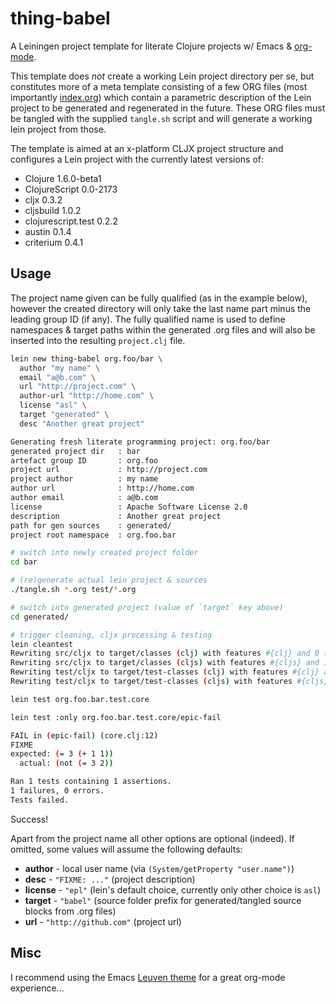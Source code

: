 # thing-babel

A Leiningen project template for literate Clojure projects w/ Emacs &
[org-mode](http://orgmode.org).

This template does *not* create a working Lein project directory per
se, but constitutes more of a meta template consisting of a few ORG
files (most importantly
[index.org](https://raw.github.com/thi-ng/thing-babel/master/src/leiningen/new/thing_babel/index.org))
which contain a parametric description of the Lein project to be
generated and regenerated in the future. These ORG files must be
tangled with the supplied `tangle.sh` script and will generate a
working lein project from those.

The template is aimed at an x-platform CLJX project structure and
configures a Lein project with the currently latest versions of:

* Clojure 1.6.0-beta1
* ClojureScript 0.0-2173
* cljx 0.3.2
* cljsbuild 1.0.2
* clojurescript.test 0.2.2
* austin 0.1.4
* criterium 0.4.1

## Usage

The project name given can be fully qualified (as in the example
below), however the created directory will only take the last name part
minus the leading group ID (if any). The fully qualified name is used
to define namespaces & target paths within the generated .org files
and will also be inserted into the resulting `project.clj` file.

```bash
lein new thing-babel org.foo/bar \
  author "my name" \
  email "a@b.com" \
  url "http://project.com" \
  author-url "http://home.com" \
  license "asl" \
  target "generated" \
  desc "Another great project"

Generating fresh literate programming project: org.foo/bar
generated project dir   : bar
artefact group ID       : org.foo
project url             : http://project.com
project author          : my name
author url              : http://home.com
author email            : a@b.com
license                 : Apache Software License 2.0
description             : Another great project
path for gen sources    : generated/
project root namespace  : org.foo.bar

# switch into newly created project folder
cd bar 

# (re)generate actual lein project & sources
./tangle.sh *.org test/*.org

# switch into generated project (value of `target` key above)
cd generated/

# trigger cleaning, cljx processing & testing
lein cleantest
Rewriting src/cljx to target/classes (clj) with features #{clj} and 0 transformations.
Rewriting src/cljx to target/classes (cljs) with features #{cljs} and 1 transformations.
Rewriting test/cljx to target/test-classes (clj) with features #{clj} and 0 transformations.
Rewriting test/cljx to target/test-classes (cljs) with features #{cljs} and 1 transformations.

lein test org.foo.bar.test.core

lein test :only org.foo.bar.test.core/epic-fail

FAIL in (epic-fail) (core.clj:12)
FIXME
expected: (= 3 (+ 1 1))
  actual: (not (= 3 2))

Ran 1 tests containing 1 assertions.
1 failures, 0 errors.
Tests failed.
```

Success!

Apart from the project name all other options are optional (indeed).
If omitted, some values will assume the following defaults:

* **author** - local user name (via `(System/getProperty
  "user.name")`)
* **desc** - `"FIXME: ..."` (project description)
* **license** - `"epl"` (lein's default choice, currently only other
  choice is `asl`)
* **target** - `"babel"` (source folder prefix for generated/tangled
  source blocks from .org files)
* **url** - `"http://github.com"` (project url)

## Misc

I recommend using the Emacs
[Leuven theme](https://github.com/fniessen/emacs-leuven-theme) for a
great org-mode experience...
